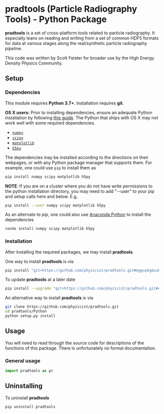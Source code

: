 # pradtools (Particle Radiography Tools) - Python Package

**pradtools** is a set of cross-platform tools related to particle radiography. It especially leans on reading and writing from a set of common HDF5 formats for data at various stages along the real/synthetic particle radiography pipeline.

This  code was written by Scott Feister for broader use by the High Energy Density Physics Community.

## Setup

### Dependencies
This module requires **Python 3.7+**. Installation requires **git**.

**OS X users:** Prior to installing dependencies, ensure an adequate Python installation by following [this guide](https://matplotlib.org/faq/installing_faq.html#osx-notes). The Python that ships with OS X may not work well with some required dependencies.

* [`numpy`](http://www.numpy.org/)
* [`scipy`](https://www.scipy.org/)
* [`matplotlib`](https://matplotlib.org/)
* [`h5py`](https://www.h5py.org/)

The dependencies may be installed according to the directions on 
their webpages, or with any Python
package manager that supports them. For example, one could use `pip` to install
them as
 ```bash
pip install numpy scipy matplotlib h5py
```

**NOTE**: If you are on a cluster where you do not have write permissions to the python installation directory, you may need to add "--user" to your pip and setup calls here and below. E.g.
```bash
pip install --user numpy scipy matplotlib h5py
```

As an alternate to pip, one could also use [Anaconda Python](https://anaconda.org/anaconda/python) to
install the dependencies
```bash
conda install numpy scipy matplotlib h5py
```

### Installation
After installing the required packages, we may install **pradtools**.

One way to install **pradtools** is via
```bash
pip install "git+https://github.com/phyzicist/pradtools.git#egg=pkg&subdirectory=Python"
```

To update **pradtools** at a later date
```bash
pip install --upgrade "git+https://github.com/phyzicist/pradtools.git#egg=pkg&subdirectory=Python"
```

An alternative way to install **pradtools** is via
```bash
git clone https://github.com/phyzicist/pradtools.git
cd pradtools/Python
python setup.py install
```

## Usage
You will need to read through the source code for descriptions of the functions of this package. There is unfortunately no formal documentation.

### General usage
```python
import pradtools as pr
```

## Uninstalling

To uninstall **pradtools**
```shell
pip uninstall pradtools
```